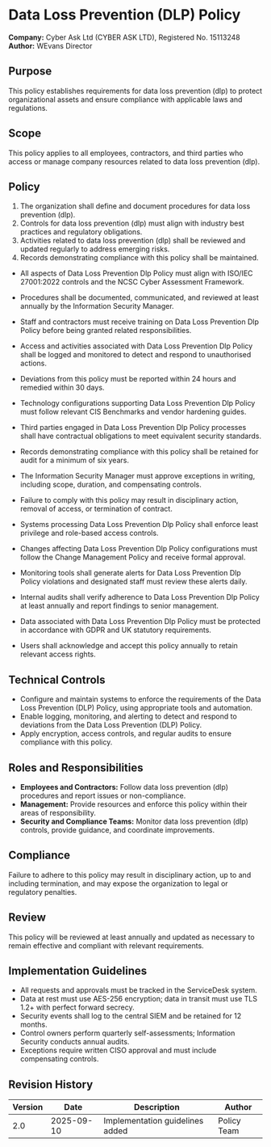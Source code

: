 # Data Loss Prevention (DLP) Policy

**Company:** Cyber Ask Ltd (CYBER ASK LTD), Registered No. 15113248  
**Author:** WEvans Director

## Purpose

This policy establishes requirements for data loss prevention (dlp) to protect organizational assets and ensure compliance with applicable laws and regulations.

## Scope

This policy applies to all employees, contractors, and third parties who access or manage company resources related to data loss prevention (dlp).

## Policy
1. The organization shall define and document procedures for data loss prevention (dlp).
2. Controls for data loss prevention (dlp) must align with industry best practices and regulatory obligations.
3. Activities related to data loss prevention (dlp) shall be reviewed and updated regularly to address emerging risks.
4. Records demonstrating compliance with this policy shall be maintained.

- All aspects of Data Loss Prevention Dlp Policy must align with ISO/IEC 27001:2022 controls and the NCSC Cyber Assessment Framework.
- Procedures shall be documented, communicated, and reviewed at least annually by the Information Security Manager.
- Staff and contractors must receive training on Data Loss Prevention Dlp Policy before being granted related responsibilities.
- Access and activities associated with Data Loss Prevention Dlp Policy shall be logged and monitored to detect and respond to unauthorised actions.
- Deviations from this policy must be reported within 24 hours and remedied within 30 days.
- Technology configurations supporting Data Loss Prevention Dlp Policy must follow relevant CIS Benchmarks and vendor hardening guides.
- Third parties engaged in Data Loss Prevention Dlp Policy processes shall have contractual obligations to meet equivalent security standards.
- Records demonstrating compliance with this policy shall be retained for audit for a minimum of six years.
- The Information Security Manager must approve exceptions in writing, including scope, duration, and compensating controls.
- Failure to comply with this policy may result in disciplinary action, removal of access, or termination of contract.

- Systems processing Data Loss Prevention Dlp Policy shall enforce least privilege and role-based access controls.
- Changes affecting Data Loss Prevention Dlp Policy configurations must follow the Change Management Policy and receive formal approval.
- Monitoring tools shall generate alerts for Data Loss Prevention Dlp Policy violations and designated staff must review these alerts daily.
- Internal audits shall verify adherence to Data Loss Prevention Dlp Policy at least annually and report findings to senior management.
- Data associated with Data Loss Prevention Dlp Policy must be protected in accordance with GDPR and UK statutory requirements.
- Users shall acknowledge and accept this policy annually to retain relevant access rights.

## Technical Controls

- Configure and maintain systems to enforce the requirements of the Data Loss Prevention (DLP) Policy, using appropriate tools and automation.
- Enable logging, monitoring, and alerting to detect and respond to deviations from the Data Loss Prevention (DLP) Policy.
- Apply encryption, access controls, and regular audits to ensure compliance with this policy.

## Roles and Responsibilities

- **Employees and Contractors:** Follow data loss prevention (dlp) procedures and report issues or non-compliance.
- **Management:** Provide resources and enforce this policy within their areas of responsibility.
- **Security and Compliance Teams:** Monitor data loss prevention (dlp) controls, provide guidance, and coordinate improvements.

## Compliance

Failure to adhere to this policy may result in disciplinary action, up to and including termination, and may expose the organization to legal or regulatory penalties.

## Review

This policy will be reviewed at least annually and updated as necessary to remain effective and compliant with relevant requirements.

## Implementation Guidelines
- All requests and approvals must be tracked in the ServiceDesk system.
- Data at rest must use AES-256 encryption; data in transit must use TLS 1.2+ with perfect forward secrecy.
- Security events shall log to the central SIEM and be retained for 12 months.
- Control owners perform quarterly self-assessments; Information Security conducts annual audits.
- Exceptions require written CISO approval and must include compensating controls.

## Revision History

| Version | Date | Description | Author |
| ------- | ---------- | ----------------------- | ------ |
| 2.0     | 2025-09-10 | Implementation guidelines added | Policy Team |
